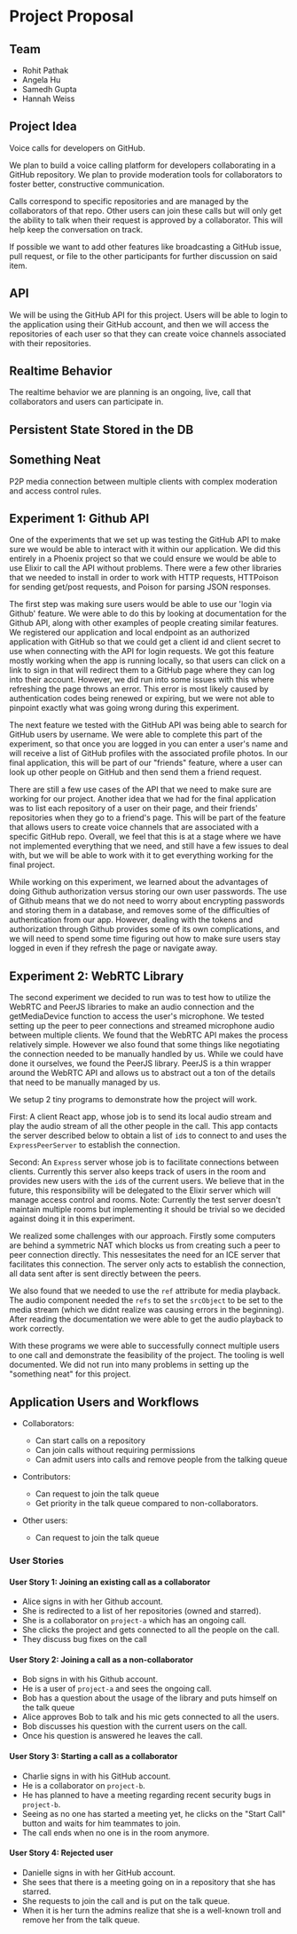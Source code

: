 # Project Proposal

## Team
- Rohit Pathak
- Angela Hu
- Samedh Gupta
- Hannah Weiss

## Project Idea

Voice calls for developers on GitHub.  

We plan to build a voice calling platform for developers 
collaborating in a GitHub repository. We plan to provide
moderation tools for collaborators to foster better, constructive
communication.  

Calls correspond to specific repositories and are managed by the
collaborators of that repo. Other users can join these calls but will
only get the ability to talk when their request is approved by a
collaborator. This will help keep the conversation on track. 

If possible we want to add other features like broadcasting a GitHub
issue, pull request, or file to the other participants for further
discussion on said item.


## API 

We will be using the GitHub API for this project. Users will be
able to login to the application using their GitHub account, and then
we will access the repositories of each user so that they can create
voice channels associated with their repositories.

## Realtime Behavior 

The realtime behavior we are planning is an ongoing, live, call that 
collaborators and users can participate in. 

## Persistent State Stored in the DB

## Something Neat 

P2P media connection between multiple clients with complex moderation and
access control rules. 

## Experiment 1: Github API 

One of the experiments that we set up was testing the GitHub API to
make sure we would be able to interact with it within our application.
We did this entirely in a Phoenix project so that we could ensure we
would be able to use Elixir to call the API without problems. There
were a few other libraries that we needed to install in order to work
with HTTP requests, HTTPoison for sending get/post requests, and
Poison for parsing JSON responses. 

The first step was making sure users would be able to use our 'login
via Github' feature. We were able to do this by looking at
documentation for the Github API, along with other examples of people
creating similar features. We registered our application and local
endpoint as an authorized application with GitHub so that we could get
a client id and client secret to use when connecting with the API for
login requests. We got this feature mostly working when the app is
running locally, so that users can click on a link to sign in that
will redirect them to a GitHub page where they can log into their
account. However, we did run into some issues with this where
refreshing the page throws an error. This error is most likely caused
by authentication codes being renewed or expiring, but we were not
able to pinpoint exactly what was going wrong during this experiment.

The next feature we tested with the GitHub API was being able to
search for GitHub users by username. We were able to complete this part of
the experiment, so that once you are logged in you can enter a user's
name and will receive a list of GitHub profiles with the associated
profile photos. In our final application, this will be part of our "friends"
feature, where a user can look up other people on GitHub and then send
them a friend request. 

There are still a few use cases of the API that we need to make sure
are working for our project. Another idea that we had for the final
application was to list each repository of a user on their page, and
their friends' repositories when they go to a friend's page. This will
be part of the feature that allows users to create voice channels that
are associated with a specific GitHub repo. Overall, we feel that
this is at a stage where we have not implemented everything that we
need, and still have a few issues to deal with, but we will be able to
work with it to get everything working for the final project.

While working on this experiment, we learned about the advantages of
doing Github authorization versus storing our own user passwords. The
use of Github means that we do not need to worry about encrypting
passwords and storing them in a database, and removes some of the
difficulties of authentication from our app. However, dealing with
the tokens and authorization through Github provides some of its own
complications, and we will need to spend some time figuring out how to
make sure users stay logged in even if they refresh the page or
navigate away.

## Experiment 2: WebRTC Library 

The second experiment we decided to run was to test how to utilize the
WebRTC and PeerJS libraries to make an audio connection and the
getMediaDevice function to access the user's microphone. We tested
setting up the peer to peer connections and streamed microphone audio
between multiple clients. We found that the WebRTC API makes the
process relatively simple. However we also found that some things like
negotiating the connection needed to be manually handled by us. While
we could have done it ourselves, we found the PeerJS library. PeerJS
is a thin wrapper around the WebRTC API and allows us to abstract out
a ton of the details that need to be manually managed by us. 

We setup 2 tiny programs to demonstrate how the project will work. 

First: A client React app, whose job is to send its local audio stream
and play the audio stream of all the other people in the call. This
app contacts the server described below to obtain a list of `id`s to
connect to and uses the `ExpressPeerServer` to establish the
connection.

Second: An `Express` server whose job is to facilitate connections
between clients. Currently this server also keeps track of users in
the room and provides new users with the `id`s of the current users.
We believe that in the future, this responsibility will be delegated
to the Elixir server which will manage access control and rooms.
Note: Currently the test server doesn't maintain multiple rooms but
implementing it should be trivial so we decided against doing it in
this experiment.

We realized some challenges with our approach. Firstly some computers
are behind a symmetric NAT which blocks us from creating such a peer
to peer connection directly. This nessesitates the need for an ICE
server that facilitates this connection. The server only acts to
establish the connection, all data sent after is sent directly between
the peers.

We also found that we needed to use the `ref` attribute for media
playback. The audio component needed the `refs` to set the `srcObject`
to be set to the media stream (which we didnt realize was causing errors
in the beginning). After reading the documentation we were able to get
the audio playback to work correctly.

With these programs we were able to successfully connect multiple
users to one call and demonstrate the feasibility of the project. The
tooling is well documented. We did not run into many problems in
setting up the "something neat" for this project. 

## Application Users and Workflows

 - Collaborators:
    - Can start calls on a repository 
    - Can join calls without requiring permissions
    - Can admit users into calls and remove people from the talking
      queue

 - Contributors:
    - Can request to join the talk queue
    - Get priority in the talk queue compared to non-collaborators.
 
 - Other users:
    - Can request to join the talk queue

### User Stories

#### User Story 1: Joining an existing call as a collaborator
 - Alice signs in with her Github account.
 - She is redirected to a list of her repositories (owned and
   starred).
 - She is a collaborator on `project-a` which has an ongoing call.
 - She clicks the project and gets connected to all the people on the
   call.
 - They discuss bug fixes on the call

#### User Story 2: Joining a call as a non-collaborator
 - Bob signs in with his Github account.
 - He is a user of `project-a` and sees the ongoing call.
 - Bob has a question about the usage of the library and puts himself
   on the talk queue
 - Alice approves Bob to talk and his mic gets connected to all the
   users.
 - Bob discusses his question with the current users on the call.
 - Once his question is answered he leaves the call.

#### User Story 3: Starting a call as a collaborator
 - Charlie signs in with his GitHub account.
 - He is a collaborator on `project-b`.
 - He has planned to have a meeting regarding recent security bugs in
   `project-b`.
 - Seeing as no one has started a meeting yet, he clicks on the "Start
   Call" button and waits for him teammates to join.
 - The call ends when no one is in the room anymore.

#### User Story 4: Rejected user
 - Danielle signs in with her GitHub account.
 - She sees that there is a meeting going on in a repository that she
   has starred.
 - She requests to join the call and is put on the talk queue.
 - When it is her turn the admins realize that she is a well-known
   troll and remove her from the talk queue. 

